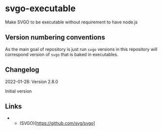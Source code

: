# svgo-executable
Make SVGO to be executable without requirement to have node.js

## Version numbering conventions

As the main goal of repository is just run `svgo` versions in this repository will correspond version of `svgo` that is baked in executables.

## Changelog

2022-01-28: Version 2.8.0

Initial version

## Links

* - (SVGO)[https://github.com/svg/svgo]
